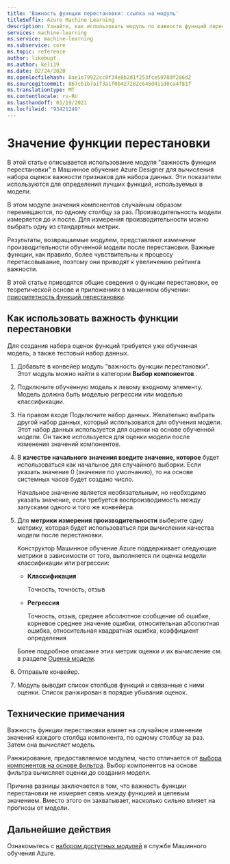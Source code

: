 ```yaml
---
title: 'Важность функции перестановки: ссылка на модуль'
titleSuffix: Azure Machine Learning
description: Узнайте, как использовать модуль по важности функций перестановки в конструкторе для вычисления показателей важности функций перестановки для переменных функций.
services: machine-learning
ms.service: machine-learning
ms.subservice: core
ms.topic: reference
author: likebupt
ms.author: keli19
ms.date: 02/24/2020
ms.openlocfilehash: 8ae1e79922cc0f34e8b2d1f253fce5078df286d2
ms.sourcegitcommit: 867cb1b7a1f3a1f0b427282c648d411d0ca4f81f
ms.translationtype: MT
ms.contentlocale: ru-RU
ms.lasthandoff: 03/19/2021
ms.locfileid: "93421249"
---
```

# <a name="permutation-feature-importance"></a>Значение функции перестановки

В этой статье описывается использование модуля "важность функции перестановки" в Машинное обучение Azure Designer для вычисления набора оценок важности признаков для набора данных. Эти показатели используются для определения лучших функций, используемых в модели.

В этом модуле значения компонентов случайным образом перемещаются, по одному столбцу за раз. Производительность модели измеряется до и после. Для измерения производительности можно выбрать одну из стандартных метрик.

Результаты, возвращаемые модулем, представляют *изменение* производительности обученной модели после перестановки. Важные функции, как правило, более чувствительны к процессу перетасовывание, поэтому они приводят к увеличению рейтинга важности. 

В этой статье приводятся общие сведения о функции перестановки, ее теоретической основе и приложениях в машинном обучении: [приоритетность функций перестановки](/archive/blogs/machinelearning/permutation-feature-importance).  

## <a name="how-to-use-permutation-feature-importance"></a>Как использовать важность функции перестановки

Для создания набора оценок функций требуется уже обученная модель, а также тестовый набор данных.  

1.  Добавьте в конвейер модуль "важность функции перестановки". Этот модуль можно найти в категории **Выбор компонентов** . 

2.  Подключите обученную модель к левому входному элементу. Модель должна быть моделью регрессии или моделью классификации.  

3.  На правом входе Подключите набор данных. Желательно выбрать другой набор данных, который использовался для обучения модели. Этот набор данных используется для оценки на основе обученной модели. Он также используется для оценки модели после изменения значений компонентов.  

4.  В **качестве начального значения введите значение, которое** будет использоваться как начальное для случайного выборки. Если указать значение 0 (значение по умолчанию), то на основе системных часов будет создано число.

     Начальное значение является необязательным, но необходимо указать значение, если требуется воспроизводимость между запусками одного и того же конвейера.  

5.  Для **метрики измерения производительности** выберите одну метрику, которая будет использоваться при вычислении качества модели после перестановки.  

     Конструктор Машинное обучение Azure поддерживает следующие метрики в зависимости от того, выполняется ли оценка модели классификации или регрессии:  

    -   **Классификация**

        Точность, точность, отзыв  

    -   **Регрессия**

        Точность, отзыв, среднее абсолютное сообщение об ошибке, корневое среднее значение ошибки, относительная абсолютная ошибка, относительная квадратная ошибка, коэффициент определения  

     Более подробное описание этих метрик оценки и их вычисление см. в разделе [Оценка модели](evaluate-model.md).  

6.  Отправьте конвейер.  

7.  Модуль выводит список столбцов функций и связанные с ними оценки. Список ранжирован в порядке убывания оценок.  


##  <a name="technical-notes"></a>Технические примечания

Важность функции перестановки влияет на случайное изменение значений каждого столбца компонента, по одному столбцу за раз. Затем она вычисляет модель. 

Ранжирование, предоставляемое модулем, часто отличается от [выбора компонентов на основе фильтра](filter-based-feature-selection.md). Выбор компонентов на основе фильтра вычисляет оценки *до* создания модели. 

Причина разницы заключается в том, что важность функции перестановки не измеряет связь между функцией и целевым значением. Вместо этого он захватывает, насколько сильно влияет на прогнозы от модели.
  
## <a name="next-steps"></a>Дальнейшие действия

Ознакомьтесь с [набором доступных модулей](module-reference.md) в службе Машинного обучения Azure.